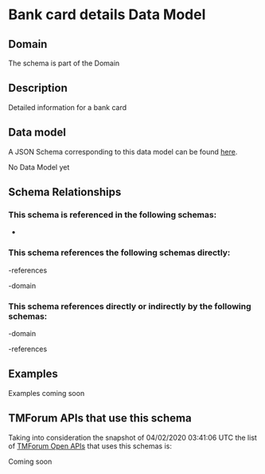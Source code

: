 # Bank card details Data Model

## Domain

The  schema is part of the  Domain

## Description

Detailed information for a bank card

## Data model

A JSON Schema corresponding to this data model can be found
[here](https://github.com/tmforum-rand/schemas/blob/candidates/Customer/BankCardDetails.schema.json).

No Data Model yet

## Schema Relationships

### This schema is referenced in the following schemas:

-

### This schema references the following schemas directly:

-references

-domain

### This schema references directly or indirectly by the following schemas:

-domain

-references



## Examples

Examples coming soon

## TMForum APIs that use this schema

Taking into consideration the snapshot of 04/02/2020 03:41:06 UTC the list of [TMForum Open APIs](https://www.tmforum.org/open-apis/) that uses this schemas is:

Coming soon